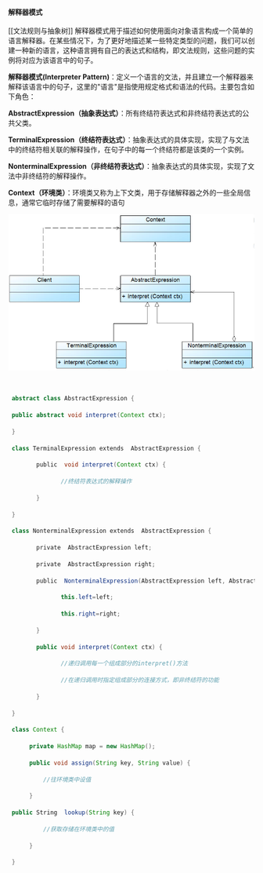 #### 解释器模式
[[文法规则与抽象树]]
解释器模式用于描述如何使用面向对象语言构成一个简单的语言解释器。在某些情况下，为了更好地描述某一些特定类型的问题，我们可以创建一种新的语言，这种语言拥有自己的表达式和结构，即文法规则，这些问题的实例将对应为该语言中的句子。

**解释器模式(Interpreter Pattern)**：定义一个语言的文法，并且建立一个解释器来解释该语言中的句子，这里的"语言"是指使用规定格式和语法的代码。主要包含如下角色：

**AbstractExpression（抽象表达式）**：所有终结符表达式和非终结符表达式的公共父类。

**TerminalExpression（终结符表达式）**：抽象表达式的具体实现，实现了与文法中的终结符相关联的解释操作，在句子中的每一个终结符都是该类的一个实例。

**NonterminalExpression（非终结符表达式）**：抽象表达式的具体实现，实现了文法中非终结符的解释操作。

**Context（环境类）**：环境类又称为上下文类，用于存储解释器之外的一些全局信息，通常它临时存储了需要解释的语句

![](assets/image44.png)

 

```java
 abstract class AbstractExpression { 
 
 public abstract void interpret(Context ctx);
 
 } 
 
 class TerminalExpression extends  AbstractExpression {
 
        public  void interpret(Context ctx) {
 
               //终结符表达式的解释操作
 
        }
 
 } 
 
 class NonterminalExpression extends  AbstractExpression { 
 
        private  AbstractExpression left;
 
        private  AbstractExpression right; 
 
        public  NonterminalExpression(AbstractExpression left, AbstractExpression right) { 
 
               this.left=left; 
 
               this.right=right; 
 
        }
 
        public void interpret(Context ctx) { 
 
               //递归调用每一个组成部分的interpret()方法 
 
               //在递归调用时指定组成部分的连接方式，即非终结符的功能
 
        }      
 
 } 
 
 class Context { 
 
      private HashMap map = new HashMap(); 
 
      public void assign(String key, String value) { 
 
          //往环境类中设值 
 
      }
 
 public String  lookup(String key) { 
 
          //获取存储在环境类中的值 
 
      }
 
 }
```